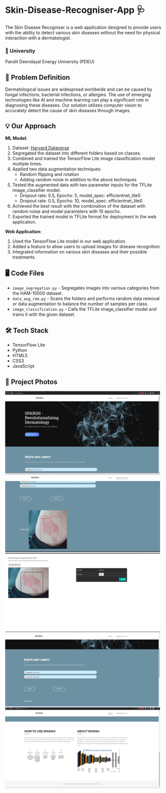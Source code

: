 # Skin-Disease-Recogniser-App 🩺


The Skin Disease Recogniser is a web application designed to provide users with the ability to detect various skin diseases without the need for physical interaction with a dermatologist.

### 🏫 University
Pandit Deendayal Energy University (PDEU)

## 📝 Problem Definition
Dermatological issues are widespread worldwide and can be caused by fungal infections, bacterial infections, or allergies. The use of emerging technologies like AI and machine learning can play a significant role in diagnosing these diseases. Our solution utilizes computer vision to accurately detect the cause of skin diseases through images.

## 💡 Our Approach
**ML Model:**
1. Dataset: [Harvard Dataverse](https://dataverse.harvard.edu/dataset.xhtml?persistentId=doi:10.7910/DVN/DBW86T)
2. Segregated the dataset into different folders based on classes.
3. Combined and trained the TensorFlow Lite image classification model multiple times.
4. Applied two data augmentation techniques:
   - Random flipping and rotation
   - Adding random noise in addition to the above techniques
5. Tested the augmented data with two parameter inputs for the TFLite image_classifier model:
   - Dropout rate: 0.5, Epochs: 5, model_spec: efficientnet_lite0
   - Dropout rate: 0.5, Epochs: 10, model_spec: efficientnet_lite0
6. Achieved the best result with the combination of the dataset with random noise and model parameters with 10 epochs.
7. Exported the trained model in TFLite format for deployment in the web application.

**Web Application:**
1. Used the TensorFlow Lite model in our web application.
2. Added a feature to allow users to upload images for disease recognition.
3. Integrated information on various skin diseases and their possible treatments.

## 🖥️ Code Files
- `image_segregation.py` - Segregates images into various categories from the HAM-10000 dataset.
- `data_aug_rem.py` - Scans the folders and performs random data removal or data augmentation to balance the number of samples per class.
- `image_classification.py` - Calls the TFLite image_classifier model and trains it with the given dataset.

## 🛠️ Tech Stack
- TensorFlow Lite
- Python
- HTML5
- CSS3
- JavaScript

## 📸 Project Photos
<img src="https://github.com/parammodi9/Skin-Disease-Recogniser-App/blob/main/1.jpeg" alt="Image 1" width="500">
<img src="https://github.com/parammodi9/Skin-Disease-Recogniser-App/blob/main/2.jpeg" alt="Image 2" width="500">
<img src="https://github.com/parammodi9/Skin-Disease-Recogniser-App/blob/main/3.jpeg" alt="Image 3" width="500">
<img src="https://github.com/parammodi9/Skin-Disease-Recogniser-App/blob/main/4.jpeg" alt="Image 4" width="500">
<img src="https://github.com/parammodi9/Skin-Disease-Recogniser-App/blob/main/5.jpeg" alt="Image 5" width="500">



